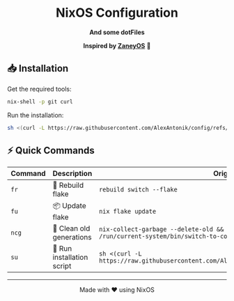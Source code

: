 <div align="center">

# NixOS Configuration

**And some dotFiles**

**Inspired by [ZaneyOS](https://gitlab.com/Zaney/zaneyos)** 🙏

</div>

## 📥 Installation

Get the required tools:

```bash
nix-shell -p git curl
```

Run the installation:

```bash
sh <(curl -L https://raw.githubusercontent.com/AlexAntonik/config/refs/heads/master/install.sh)
```

## ⚡ Quick Commands

| Command | Description | Original Command |
|---------|-------------|------------------|
| `fr` | 🔄 Rebuild flake| `rebuild switch --flake` |
| `fu` | 📦 Update flake | `nix flake update` |
| `ncg` | 🧹 Clean old generations | `nix-collect-garbage --delete-old && sudo nix-collect-garbage -d && sudo /run/current-system/bin/switch-to-configuration boot` |
| `su` | 💾 Run installation script | `sh <(curl -L https://raw.githubusercontent.com/AlexAntonik/config/refs/heads/master/install.sh)` |

---

<div align="center">
Made with ❤️ using NixOS
</div>

